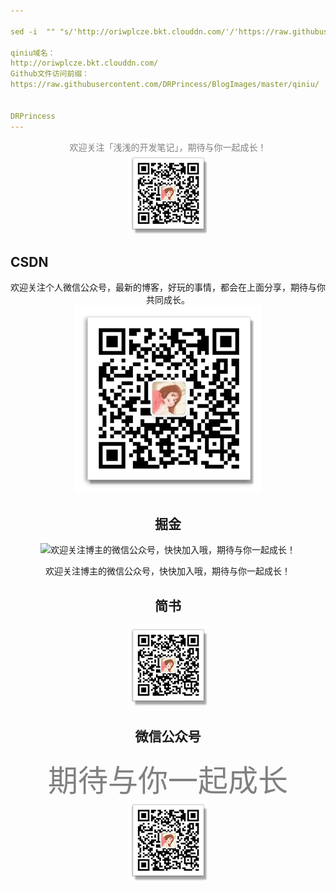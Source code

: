 ```yaml
---

sed -i  "" "s/'http://oriwplcze.bkt.clouddn.com/'/'https://raw.githubusercontent.com/DRPrincess/BlogImages/master/qiniu/'/g" `grep 'http://oriwplcze.bkt.clouddn.com/' -rl ./`

qiniu域名：
http://oriwplcze.bkt.clouddn.com/
Github文件访问前缀：
https://raw.githubusercontent.com/DRPrincess/BlogImages/master/qiniu/


DRPrincess
---
```

<center>
<font color=gray>欢迎关注「浅浅的开发笔记」，期待与你一起成长！</font>

<br/>
<img src="https://raw.githubusercontent.com/DRPrincess/BlogImages/master/qiniu/qrcode_130.png" width="130" height="130" />
</center>


CSDN
---


<div align=center>
欢迎关注个人微信公众号，最新的博客，好玩的事情，都会在上面分享，期待与你共同成长。
<div align=center>
<img src="https://raw.githubusercontent.com/DRPrincess/BlogImages/master/qiniu/qrcode_300.png" width = "300" height = "300" />




掘金
---
![欢迎关注博主的微信公众号，快快加入哦，期待与你一起成长！](https://user-gold-cdn.xitu.io/2018/7/5/1646a00f8b71d858?w=130&h=130&f=png&s=15229)

 <div align=center>
欢迎关注博主的微信公众号，快快加入哦，期待与你一起成长！


简书
---

![欢迎关注博主的微信公众号，快快加入哦，期待与你一起成长！](https://raw.githubusercontent.com/DRPrincess/BlogImages/master/qiniu/qrcode_130.png)



微信公众号
---

<center>
<font color=gray size=10>期待与你一起成长</font>
<img src="https://raw.githubusercontent.com/DRPrincess/BlogImages/master/qiniu/qrcode_130.png" width="130" height="130" />
</center>
